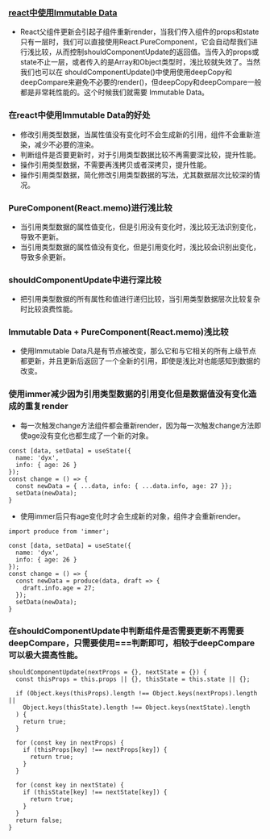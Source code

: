 ### [react中使用Immutable Data](https://juejin.cn/post/6976798974757830687)
- React父组件更新会引起子组件重新render，当我们传入组件的props和state只有一层时，我们可以直接使用React.PureComponent，它会自动帮我们进行浅比较，从而控制shouldComponentUpdate的返回值。当传入的props或state不止一层，或者传入的是Array和Object类型时，浅比较就失效了。当然我们也可以在 shouldComponentUpdate()中使用使用deepCopy和deepCompare来避免不必要的render()，但deepCopy和deepCompare一般都是非常耗性能的。这个时候我们就需要 Immutable Data。
### 在react中使用Immutable Data的好处
- 修改引用类型数据，当属性值没有变化时不会生成新的引用，组件不会重新渲染，减少不必要的渲染。
- 判断组件是否要更新时，对于引用类型数据比较不再需要深比较，提升性能。
- 操作引用类型数据，不需要再浅拷贝或者深拷贝，提升性能。
- 操作引用类型数据，简化修改引用类型数据的写法，尤其数据层次比较深的情况。
### PureComponent(React.memo)进行浅比较
- 当引用类型数据的属性值变化，但是引用没有变化时，浅比较无法识别变化，导致不更新。
- 当引用类型数据的属性值没有变化，但是引用变化时，浅比较会识别出变化，导致多余更新。
### shouldComponentUpdate中进行深比较
- 把引用类型数据的所有属性和值进行递归比较，当引用类型数据层次比较复杂时比较浪费性能。
### Immutable Data + PureComponent(React.memo)浅比较
- 使用Immutable Data凡是有节点被改变，那么它和与它相关的所有上级节点都更新，并且更新后返回了一个全新的引用，即使是浅比对也能感知到数据的改变。
### 使用immer减少因为引用类型数据的引用变化但是数据值没有变化造成的重复render
- 每一次触发change方法组件都会重新render，因为每一次触发change方法即使age没有变化也都生成了一个新的对象。
```
const [data, setData] = useState({
  name: 'dyx',
  info: { age: 26 }
});
const change = () => {
  const newData = { ...data, info: { ...data.info, age: 27 }};
  setData(newData);
}
```
- 使用immer后只有age变化时才会生成新的对象，组件才会重新render。
```
import produce from 'immer';

const [data, setData] = useState({
  name: 'dyx',
  info: { age: 26 }
});
const change = () => {
  const newData = produce(data, draft => {
    draft.info.age = 27;
  });
  setData(newData);
}
```
### 在shouldComponentUpdate中判断组件是否需要更新不再需要deepCompare，只需要使用===判断即可，相较于deepCompare可以极大提高性能。
```
shouldComponentUpdate(nextProps = {}, nextState = {}) {
  const thisProps = this.props || {}, thisState = this.state || {};

  if (Object.keys(thisProps).length !== Object.keys(nextProps).length ||
    Object.keys(thisState).length !== Object.keys(nextState).length
  ) {
    return true;
  }

  for (const key in nextProps) {
    if (thisProps[key] !== nextProps[key]) {
      return true;
    }
  }

  for (const key in nextState) {
    if (thisState[key] !== nextState[key]) {
      return true;
    }
  }
  return false;
}
```